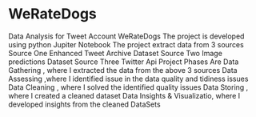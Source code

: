 # WeRateDogs
Data Analysis for Tweet Account WeRateDogs
The project is developed using python Jupiter Notebook
The project extract data from 3 sources 
Source One Enhanced Tweet Archive Dataset
Source Two Image predictions Dataset
Source Three Twitter Api 
Project Phases Are 
Data Gathering , where I extracted the data from the above 3 sources
Data Assessing ,where I identified issue in the data quality and tidiness issues
Data Cleaning , where I solved the identified quality issues
Data Storing , where I created a cleaned dataset 
Data Insights & Visualizatio, where I developed insights from the cleaned DataSets
